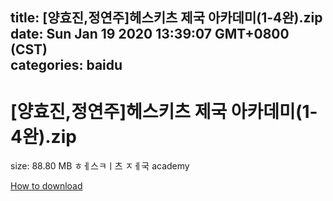 
title: [양효진,정연주]헤스키츠 제국 아카데미(1-4완).zip
date: Sun Jan 19 2020 13:39:07 GMT+0800 (CST)    
categories: baidu
---

# [양효진,정연주]헤스키츠 제국 아카데미(1-4완).zip
size: 88.80 MB
 ㅎㅔ스ㅋㅣ츠 ㅈㅔ국 academy
 

[How to download](https://bpcam.bemobtrk.com/go/2ceec3aa-1ca2-46d6-b9ff-aaa5c184517c?jno=5109)